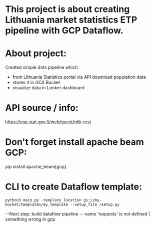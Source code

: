 # This project is about creating Lithuania market statistics ETP pipeline with GCP Dataflow.

# About project:
Created simple data pipeline which:
- from Lithuania Statistics portal via API download population data
- stores it in GCS Bucket
- visualize data in Looker dashboard


# API source / info:
https://osp.stat.gov.lt/web/guest/rdb-rest

# Don't forget install apache beam GCP:
pip install apache_beam[gcp]

# CLI to create Dataflow template:
`python3 main.py -template_location gs://my-bucket/templates/my_template --setup_file /setup.py`

--Next step: build dataflow pipeline
-- name 'requests' is not defined | something wrong in gcp 
